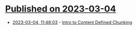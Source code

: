 # [Published on 2023-03-04](index.md)

* [2023-03-04, 11:48:03](https://lobste.rs/s/l3xdnr/intro_content_defined_chunking) - [Intro to Content Defined Chunking](https://joshleeb.com/posts/content-defined-chunking.html)
